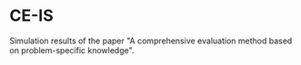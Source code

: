 # CE-IS
Simulation results of the paper "A comprehensive evaluation method based on problem-specific knowledge".
